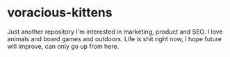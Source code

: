 # voracious-kittens
Just another repository
I'm interested in marketing, product and SEO. I love animals and board games and outdoors. Life is shit right now, I hope future will improve, can only go up from here.
